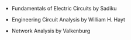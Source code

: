 * Fundamentals of Electric Circuits by Sadiku 

* Engineering Circuit Analysis by William H. Hayt

* Network Analysis by Valkenburg 
